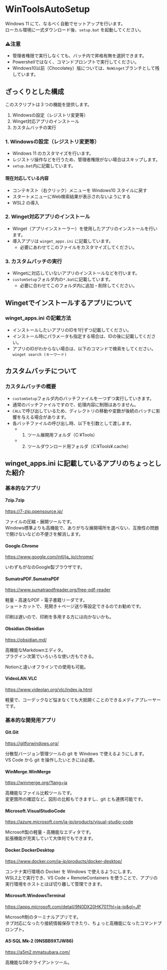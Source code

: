 # WinToolsAutoSetup
Windows 11 にて、なるべく自動でセットアップを行います。  
ローカル環境に一式ダウンロード後、`setup.bat` を起動してください。

### ⚠️注意
- 管理者権限で実行しなくても、バッチ内で昇格有無を選択できます。
- Powershellではなく、コマンドプロンプトで実行してください。
- Windows10以前（Chocolatey）版については、`NoWinget`ブランチとして残しています。

## ざっくりとした構成
このスクリプトは３つの機能を提供します。

1. Windowsの設定（レジストリ変更等）
2. Winget対応アプリのインストール
3. カスタムバッチの実行

### 1. Windowsの設定（レジストリ変更等）
- Windows 11 のカスタマイズを行います。
- レジストリ操作などを行うため、管理者権限がない場合はスキップします。
- `setup.bat`内に記載しています。

#### 現在対応している内容
- コンテキスト（右クリック）メニューを Windows10 スタイルに戻す
- スタートメニューにWeb検索結果が表示されないようにする
- WSL2 の導入

### 2. Winget対応アプリのインストール
- Winget（アプリインストーラー）を使用したアプリのインストールを行います。
- 導入アプリは `winget_apps.ini` に記載しています。
    - 必要にあわせてこのファイルをカスタマイズしてください。

### 3. カスタムバッチの実行
- Wingetに対応していないアプリのインストールなどを行います。
- `customSetup`フォルダ内の`*.bat`に記載しています。
    - 必要に合わせてこのフォルダ内に追加・削除してください。

## Wingetでインストールするアプリについて
### winget_apps.ini の記載方法
- インストールしたいアプリのIDを1行ずつ記載してください。
- インストール時にパラメータも指定する場合は、IDの後に記載してください。
- アプリのIDがわからない場合は、以下のコマンドで検索をしてください。  
    `winget search (キーワード)`

## カスタムバッチについて
### カスタムバッチの概要
- `customSetup`フォルダ内のバッチファイルを一つずつ実行していきます。
- 通常のバッチファイルですので、処理内容に制限はありません。
- `CALL`で呼び出しているため、ディレクトリの移動や変数が後続のバッチに影響を与える場合があります。
- 各バッチファイルの呼び出し時、以下を引数として渡します。
    - 1. ツール展開用フォルダ（C:¥Tools）
    - 2. ツールダウンロード用フォルダ（C:¥Tools¥.cache）

## winget_apps.ini に記載しているアプリのちょっとした紹介
### 基本的なアプリ
#### 7zip.7zip  
https://7-zip.opensource.jp/

ファイルの圧縮・展開ツールです。  
Windows標準よりも高機能で、ありがちな展開場所を選べない、互換性の問題で開けないなどの不便さを解消します。

#### Google.Chrome
https://www.google.com/intl/ja_jp/chrome/

いわずもがなのGoogle製ブラウザです。

#### SumatraPDF.SumatraPDF
https://www.sumatrapdfreader.org/free-pdf-reader

軽量・高速なPDF・電子書籍リーダです。  
ショートカットで、見開き＋ページ送り等設定できるのでお勧めです。 

印刷は遅いので、印刷を多用する方には向かないかも。

#### Obsidian.Obsidian
https://obsidian.md/

高機能なMarkdownエディタ。  
プラグイン次第でいろいろな使い方もできる。

Notionと違いオフラインでの使用も可能。

#### VideoLAN.VLC
https://www.videolan.org/vlc/index.ja.html

軽量で、コーデックなど悩まなくても大抵開くことのできるメディアプレーヤーです。

### 基本的な開発用アプリ
#### Git.Git
https://gitforwindows.org/

分散型バージョン管理ツールの git を Windows で使えるようにします。  
VS Code から git を操作したいときには必要。

#### WinMerge.WinMerge
https://winmerge.org/?lang=ja

高機能なファイル比較ツールです。  
変更箇所の確認など。図形の比較もできますし、git とも連携可能です。

#### Microsoft.VisualStudioCode
https://azure.microsoft.com/ja-jp/products/visual-studio-code

Microsoft製の軽量・高機能なエディタです。  
拡張機能が充実していて大体何でもできます。

#### Docker.DockerDesktop
https://www.docker.com/ja-jp/products/docker-desktop/

コンテナ実行環境の Docker を Windows で使えるようにします。  
WSL2上で実行でき、VS Code + RemoteContainers を使うことで、アプリの実行環境をホストとほぼ切り離して管理できます。

#### Microsoft.WindowsTerminal
https://apps.microsoft.com/detail/9N0DX20HK701?hl=ja-jp&gl=JP

Microsoft制のターミナルアプリです。  
タブ対応になったり接続情報保存できたり、ちょっと高機能になったコマンドプロンプト。

#### A5:SQL Mk-2 (9NSBB9XTJW86)
https://a5m2.mmatsubara.com/

高機能なDBクライアントツール。
